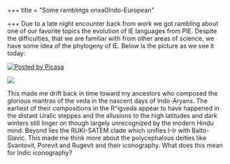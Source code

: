 +++
title = "Some ramblings onxa0Indo-European"

+++
Due to a late night encounter back from work we got rambling about one
of our favorite topics the evolution of IE languages from PIE. Despite
the difficulties, that we are familiar with from other areas of science,
we have some idea of the phylogeny of IE. Below is the picture as we see
it today:

[![Posted by
Picasa](https://i1.wp.com/photos1.blogger.com/pbp.gif)](http://picasa.google.com/)

[![](https://i2.wp.com/photos1.blogger.com/img/133/1300/400/indoeur.jpg)](http://photos1.blogger.com/img/133/1300/640/indoeur.jpg)

This made me drift back in time toward my ancestors who composed the
glorious mantras of the veda in the nascent days of Indo-Aryans. The
earliest of their compositions in the R^igveda appear to have happened
in the distant Uralic steppes and the allusions to the high latitudes
and dark winters still linger on though largely unrecognized by the
modern Hindu mind. Beyond lies the RUKI-SATEM clade which unifies I-Ir
with Balto-Slavic. This made me think more about the polycephalous
deities like Svantovit, Porevit and Rugevit and their iconography. What
does this mean for Indic iconography?
